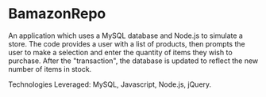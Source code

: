 # BamazonRepo

An application which uses a MySQL database and Node.js to simulate a store. The code provides a user with a list of products, then prompts the user to make a selection and enter the quantity of items they wish to purchase. After the "transaction", the database is updated to reflect the new number of items in stock.

Technologies Leveraged: MySQL, Javascript, Node.js, jQuery.

